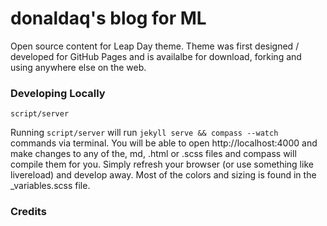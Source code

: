 # donaldaq's blog for ML

Open source content for Leap Day theme. Theme was first designed / developed for GitHub Pages and is availalbe for download, forking and using anywhere else on the web.


### Developing Locally

```
script/server
```

Running `script/server` will run `jekyll serve && compass --watch` commands via terminal. You will be able to open http://localhost:4000 and make changes to any of the, md, .html or .scss files and compass will compile them for you. Simply refresh your browser (or use something like livereload) and develop away. Most of the colors and sizing is found in the _variables.scss file.


### Credits

